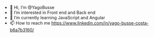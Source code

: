 - 👋 Hi, I’m @YagoBusse
- 👀 I’m interested in Front end and Back end
- 🌱 I’m currently learning JavaScript and Angular
- 📫 How to reach me https://www.linkedin.com/in/yago-busse-costa-b6a7b3160/

<!---
YagoBusse/YagoBusse is a ✨ special ✨ repository because its `README.md` (this file) appears on your GitHub profile.
You can click the Preview link to take a look at your changes.
--->
